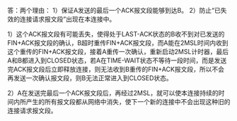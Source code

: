 答：两个理由：
1）保证A发送的最后一个ACK报文段能够到达B。
2）防止“已失效的连接请求报文段”出现在本连接中。


1）这个ACK报文段有可能丢失，使得处于LAST-ACK状态的B收不到对已发送的FIN+ACK报文段的确认，B超时重传FIN+ACK报文段，而A能在2MSL时间内收到这个重传的FIN+ACK报文段，接着A重传一次确认，重新启动2MSL计时器，最后A和B都进入到CLOSED状态，若A在TIME-WAIT状态不等待一段时间，而是发送完ACK报文段后立即释放连接，则无法收到B重传的FIN+ACK报文段，所以不会再发送一次确认报文段，则B无法正常进入到CLOSED状态。

2）A在发送完最后一个ACK报文段后，再经过2MSL，就可以使本连接持续的时间内所产生的所有报文段都从网络中消失，使下一个新的连接中不会出现这种旧的连接请求报文段。
